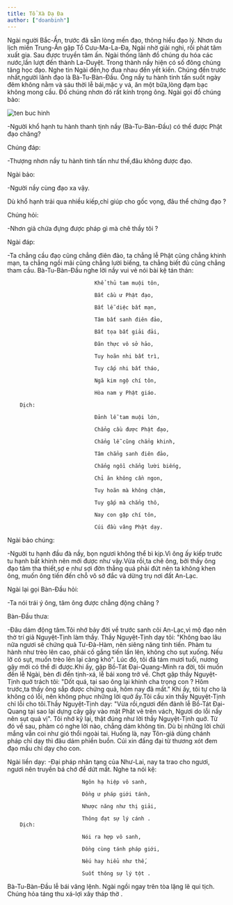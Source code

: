 ```yaml
---
title: Tổ Xà Dạ Đa
author: ["doanbinh"]
---
```


Ngài người Bắc-Ấn, trước đã sẵn lòng mến đạo, thông hiểu đạo lý. Nhơn du lịch miền Trung-Ấn gặp Tổ Cưu-Ma-La-Đa, Ngài nhờ giải nghi, rồi phát tâm xuất gia. Sau được truyền tâm ấn. Ngài thống lãnh đồ chúng du hóa các nước,lần lượt đến thành La-Duyệt. Trong thành nầy hiện có số đông chúng tăng học đạo. Nghe tin Ngài đến,họ đua nhau đến yết kiến. Chúng đến trước nhất,người lãnh đạo là Bà-Tu-Bàn-Đầu. Ông nầy tu hành tinh tấn suốt ngày đêm không nằm và sáu thời lễ bái,mặc y vá, ăn một bữa,lòng đạm bạc không mong cầu. Đồ chúng nhơn đó rất kính trọng ông. Ngài gọi đồ chúng bảo:

![ten buc hinh](http://phatgiaolaichau.vn/Images/News/bizmac_News_full_09372015_023742.jpg "ten buc hinh")

-Người khổ hạnh tu hành thanh tịnh nầy (Bà-Tu-Bàn-Đầu) có thể được Phật đạo chăng?

Chúng đáp:

-Thượng nhơn nầy tu hành tinh tấn như thế,đâu không được đạo.

Ngài bảo:

-Người nầy cùng đạo xa vậy.

Dù khổ hạnh trải qua nhiều kiếp,chỉ giúp cho gốc vọng, đâu thể chứng đạo ?

Chúng hỏi:

-Nhơn giả chứa đựng được pháp gì mà chê thầy tôi ?

Ngài đáp:

-Ta chẳng cầu đạo cũng chẳng điên đảo, ta chẳng lễ Phật cũng chẳng khinh mạn, ta chẳng ngồi mãi cũng chẳng lười biếng, ta chẳng biết đủ cũng chẳng tham cầu. Bà-Tu-Bàn-Đầu nghe lời nầy vui vẻ nói bài kệ tán thán:

                                Khể thủ tam muội tôn,

                                Bất cầu ư Phật đạo,

                                Bất lễ diệc bất mạn,

                                Tâm bất sanh điên đảo,

                                Bất tọa bất giải đải,

                                Đãn thực vô sở hảo,

                                Tuy hoãn nhi bất trì,

                                Tuy cấp nhi bất tháo,

                                Ngã kim ngộ chí tôn,

                                Hòa nam y Phật giáo.

        Dịch:

                                Đảnh lễ tam muội lớn,

                                Chẳng cầu được Phật đạo,

                                Chẳng lễ cũng chẳng khinh,

                                Tâm chẳng sanh điên đảo,

                                Chẳng ngồi chẳng lười biếng,

                                Chỉ ăn không cần ngon,

                                Tuy hoãn mà không chậm,

                                Tuy gấp mà chẳng thô,

                                Nay con gặp chí tôn,

                                Cúi đầu vâng Phật dạy.

Ngài bảo chúng:

-Người tu hạnh đầu đà nầy, bọn ngươi không thể bì kịp.Vì ông ấy kiếp trước tu hạnh bất khinh nên mới được như vậy.Vừa rồi,ta chê ông, bởi thấy ông đạo tâm tha thiết,sợ e như sợi đờn thẳng quá phải đứt nên ta không khen ông, muốn ông tiến đến chỗ vô sở đắc và dừng trụ nơi đất An-Lạc.

Ngài lại gọi Bàn-Đầu hỏi:

-Ta nói trái ý ông, tâm ông được chẳng động chăng ?

Bàn-Đầu thưa:

-Đâu dám động tâm.Tôi nhớ bảy đời về trước sanh cõi An-Lạc,vì mộ đạo nên thờ trí giả Nguyệt-Tịnh làm thầy. Thầy Nguyệt-Tịnh dạy tôi: "Không bao lâu nữa ngươi sẽ chứng quả Tư-Đà-Hàm, nên siêng năng tinh tiến. Phàm tu hành như trèo lên cao, phải cố gắng tiến lần lên, không cho sụt xuống. Nếu lỡ có sụt, muốn trèo lên lại càng khó". Lúc đó, tôi đã tám mươi tuổi, nương gậy mới có thể đi được.Khi ấy, gặp Bồ-Tát Đại-Quang-Minh ra đời, tôi muốn đến lễ Ngài, bèn đi đến tịnh-xá, lễ bái xong trở về. Chợt gặp thầy Nguyệt-Tịnh quở trách tôi: "Dốt quá, tại sao ông lại khinh cha trọng con ? Hôm trước,ta thấy ông sắp được chứng quả, hôm nay đã mất." Khi ấy, tôi tự cho là không có lỗi, nên không phục những lời quở ấy.Tôi cầu xin thầy Nguyệt-Tịnh chỉ lỗi cho tôi.Thầy Nguyệt-Tịnh dạy: "Vừa rồi,ngươi đến đảnh lễ Bồ-Tát Đại-Quang tại sao lại dựng cây gậy vào mặt Phật vẽ trên vách, Ngươi do lỗi nầy nên sụt quả vị". Tôi nhớ kỹ lại, thật đúng như lời thầy Nguyệt-Tịnh quở. Từ đó về sau, phàm có nghe lời nào, chẳng dám không tin. Dù bị những lời chửi mắng vẫn coi như gió thổi ngoài tai. Huống là, nay Tôn-giả dùng chánh pháp chỉ dạy thì đâu dám phiền buồn. Cúi xin đấng đại từ thương xót đem đạo mầu chỉ dạy cho con.

Ngài liền dạy: -Đại pháp nhãn tạng của Như-Lai, nay ta trao cho ngươi, ngươi nên truyền bá chớ để dứt mất. Nghe ta nói kệ:
    
                            Ngôn hạ hiệp vô sanh,

                            Đồng ư pháp giới tánh,

                            Nhược năng như thị giải,

                            Thông đạt sự lý cánh .
        Dịch:

                            Nói ra hợp vô sanh,

                            Đồng cùng tánh pháp giới,

                            Nếu hay hiểu như thế,

                            Suốt thông sự lý tột .
    

Bà-Tu-Bàn-Đầu lễ bái vâng lệnh. Ngài ngồi ngay trên tòa lặng lẽ qui tịch. Chúng hỏa táng thu xá-lợi xây tháp thờ .